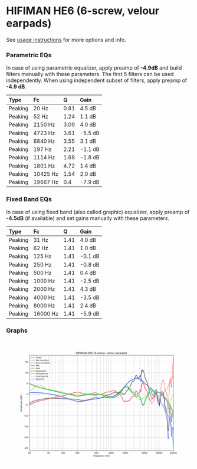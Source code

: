 # HIFIMAN HE6 (6-screw, velour earpads)
See [usage instructions](https://github.com/jaakkopasanen/AutoEq#usage) for more options and info.

### Parametric EQs
In case of using parametric equalizer, apply preamp of **-4.9dB** and build filters manually
with these parameters. The first 5 filters can be used independently.
When using independent subset of filters, apply preamp of **-4.9 dB**.

| Type    | Fc       |    Q | Gain    |
|:--------|:---------|:-----|:--------|
| Peaking | 20 Hz    | 0.81 | 4.5 dB  |
| Peaking | 52 Hz    | 1.24 | 1.1 dB  |
| Peaking | 2150 Hz  | 3.09 | 4.0 dB  |
| Peaking | 4723 Hz  | 3.61 | -5.5 dB |
| Peaking | 6840 Hz  | 3.55 | 3.1 dB  |
| Peaking | 197 Hz   | 2.21 | -1.1 dB |
| Peaking | 1114 Hz  | 1.68 | -1.8 dB |
| Peaking | 1801 Hz  | 4.72 | 1.4 dB  |
| Peaking | 10425 Hz | 1.54 | 2.0 dB  |
| Peaking | 19667 Hz | 0.4  | -7.9 dB |

### Fixed Band EQs
In case of using fixed band (also called graphic) equalizer, apply preamp of **-4.5dB**
(if available) and set gains manually with these parameters.

| Type    | Fc       |    Q | Gain    |
|:--------|:---------|:-----|:--------|
| Peaking | 31 Hz    | 1.41 | 4.0 dB  |
| Peaking | 62 Hz    | 1.41 | 1.0 dB  |
| Peaking | 125 Hz   | 1.41 | -0.1 dB |
| Peaking | 250 Hz   | 1.41 | -0.8 dB |
| Peaking | 500 Hz   | 1.41 | 0.4 dB  |
| Peaking | 1000 Hz  | 1.41 | -2.5 dB |
| Peaking | 2000 Hz  | 1.41 | 4.3 dB  |
| Peaking | 4000 Hz  | 1.41 | -3.5 dB |
| Peaking | 8000 Hz  | 1.41 | 2.4 dB  |
| Peaking | 16000 Hz | 1.41 | -5.9 dB |

### Graphs
![](./HIFIMAN%20HE6%20(6-screw,%20velour%20earpads).png)